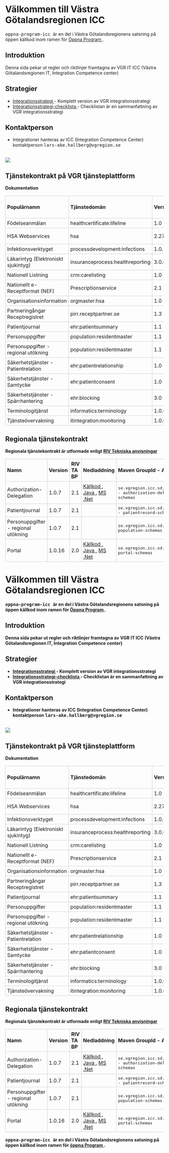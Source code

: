 
<td id="wikicontent" class="psdescription">
  <h1>
    <a name="Välkommen_till_Västra_Götalandsregionen_ICC">
    </a>
    Välkommen till Västra Götalandsregionen ICC
    <a href="#Välkommen_till_Västra_Götalandsregionen_ICC" class="section_anchor">
    </a>
  </h1>
  <p>
    <tt>
      oppna-program-icc
    </tt>
     är en del i Västra Götalandsregionens satsning på öppen källkod inom ramen för 
    <a href="https://github.com/Vastra-Gotalandsregionen//oppna-program" rel="nofollow">
      Öppna Program
    </a>
    . 
  </p>
  <h2>
    <a name="Introduktion">
    </a>
    Introduktion
    <a href="#Introduktion" class="section_anchor">
    </a>
  </h2>
  <p>
    Denna sida pekar ut regler och riktlinjer framtagna av VGR IT ICC (Västra Götalandsregionen IT, Integration Competence center) 
  </p>
  <h2>
    <a name="Strategier">
    </a>
    Strategier
    <a href="#Strategier" class="section_anchor">
    </a>
  </h2>
  <ul>
    <li>
      <a href="https://github.com/Vastra-Gotalandsregionen/oppna-program-icc/wiki/dokument/Integrationsstrategi.pdf" rel="nofollow">
        Integrationsstrategi
      </a>
       - Komplett version av VGR integrationsstrategi 
    </li>
    <li>
      <a href="https://github.com/Vastra-Gotalandsregionen/oppna-program-icc/wiki/dokument/Integrationsstrategi_checklista.pdf" rel="nofollow">
        Integrationsstrategi-checklista
      </a>
       - Checklistan är en sammanfattning av VGR integrationsstrategi 
    </li>
  </ul>
  <h2>
    <a name="Kontaktperson">
    </a>
    Kontaktperson
    <a href="#Kontaktperson" class="section_anchor">
    </a>
  </h2>
  <ul>
    <li>
      Integrationer hanteras av ICC (Integration Competence Center) kontaktperson 
      <tt>
        lars-ake.hallberg@vgregion.se
      </tt>
    </li>
  </ul>
  <p>
    <br/>
    <img src="https://github.com/Vastra-Gotalandsregionen/oppna-program-icc/wiki/bilder/integration.gif"/>
  </p>
  <h2>
    <a name="Tjänstekontrakt_på_VGR_tjänsteplattform">
    </a>
    Tjänstekontrakt på VGR tjänsteplattform
    <a href="#Tjänstekontrakt_på_VGR_tjänsteplattform" class="section_anchor">
    </a>
  </h2>
  <p>
    <strong/>
    <table class="wikitable">
      <tbody>
        <tr>
          <td style="border: 1px solid #ccc; padding: 5px;">
            <strong>
              Populärnamn
            </strong>
          </td>
          <td style="border: 1px solid #ccc; padding: 5px;">
            <strong>
              Tjänstedomän
            </strong>
          </td>
          <td style="border: 1px solid #ccc; padding: 5px;">
            <strong>
              Version
            </strong>
          </td>
          <td style="border: 1px solid #ccc; padding: 5px;">
            <strong>
              RIV TA BP
            </strong>
          </td>
          <td style="border: 1px solid #ccc; padding: 5px;">
            <strong>
              Nationellt
            </strong>
          </td>
          <td style="border: 1px solid #ccc; padding: 5px;">
            <strong>
              Tjänsteschema
            </strong>
          </td>
          <td style="border: 1px solid #ccc; padding: 5px;">
            <strong>
              Dokumentation
            </strong>
          </td>
        </tr>
         Dokumentation
        <tr>
          <td style="border: 1px solid #ccc; padding: 5px;">
             Födelseanmälan 
          </td>
          <td style="border: 1px solid #ccc; padding: 5px;">
             healthcertificate:lifeline 
          </td>
          <td style="border: 1px solid #ccc; padding: 5px;">
             1.0 
          </td>
          <td style="border: 1px solid #ccc; padding: 5px;">
             2.1 
          </td>
          <td style="border: 1px solid #ccc; padding: 5px;">
             X 
          </td>
          <td style="border: 1px solid #ccc; padding: 5px;">
            <a href="https://rivta.googlecode.com/files/ServiceContracts_healthcertificate_lifeline_1.0_beta-r988.zip" rel="nofollow">
              ServiceContracts_healthcertificate_lifeline_1.0_beta-r988.zip
            </a>
          </td>
          <td style="border: 1px solid #ccc; padding: 5px;">
            <a href="http://www.rivta.se/domains/healthcertificate_lifeline.html" rel="nofollow">
              healthcertificate:lifeline
            </a>
          </td>
        </tr>
        <tr>
          <td style="border: 1px solid #ccc; padding: 5px;">
             HSA Webservices 
          </td>
          <td style="border: 1px solid #ccc; padding: 5px;">
             hsa 
          </td>
          <td style="border: 1px solid #ccc; padding: 5px;">
             2.27.0 
          </td>
          <td style="border: 1px solid #ccc; padding: 5px;">
             - 
          </td>
          <td style="border: 1px solid #ccc; padding: 5px;">
             X 
          </td>
          <td style="border: 1px solid #ccc; padding: 5px;"/>
          <td style="border: 1px solid #ccc; padding: 5px;">
            <a href="http://www.inera.se/Documents/TJANSTER_PROJEKT/Katalogtjanst_HSA/Stodjande/hsaws_anvandarhandledning.pdf" rel="nofollow">
              HSA Web Service - Användarh
            </a>
            andledning 
          </td>
        </tr>
        <tr>
          <td style="border: 1px solid #ccc; padding: 5px;">
             Infektionsverktyget 
          </td>
          <td style="border: 1px solid #ccc; padding: 5px;">
             processdevelopment:infections 
          </td>
          <td style="border: 1px solid #ccc; padding: 5px;">
             1.0.1 
          </td>
          <td style="border: 1px solid #ccc; padding: 5px;">
             2.0 
          </td>
          <td style="border: 1px solid #ccc; padding: 5px;">
             X 
          </td>
          <td style="border: 1px solid #ccc; padding: 5px;">
            <a href="http://rivta.se/downloads/ServiceContracts_processdevelopment_infections_1.0.1.zip" rel="nofollow">
              ServiceContracts_processdevelopment_infections_1.0.1.zip
            </a>
          </td>
          <td style="border: 1px solid #ccc; padding: 5px;">
            <a href="http://www.rivta.se/domains/processdevelopment_infections.html" rel="nofollow">
              processdevelopment:infections
            </a>
          </td>
        </tr>
        <tr>
          <td style="border: 1px solid #ccc; padding: 5px;">
             Läkarintyg (Elektroniskt sjukintyg) 
          </td>
          <td style="border: 1px solid #ccc; padding: 5px;">
             insuranceprocess:healthreporting 
          </td>
          <td style="border: 1px solid #ccc; padding: 5px;">
             3.0.0 
          </td>
          <td style="border: 1px solid #ccc; padding: 5px;">
             2.0 
          </td>
          <td style="border: 1px solid #ccc; padding: 5px;">
             X 
          </td>
          <td style="border: 1px solid #ccc; padding: 5px;">
            <a href="https://rivta.googlecode.com/files/Servicecontracts_insuranceprocess_healthreporting_3.0.0.zip" rel="nofollow">
              ServiceContracts_insuranceprocess_healthreporting_3.0.0.zip
            </a>
          </td>
          <td style="border: 1px solid #ccc; padding: 5px;">
            <a href="http://www.rivta.se/domains/insuranceprocess_healthreporting.html" rel="nofollow">
              insuranceprocess:healthreporting
            </a>
          </td>
        </tr>
        <tr>
          <td style="border: 1px solid #ccc; padding: 5px;">
             Nationell Listning 
          </td>
          <td style="border: 1px solid #ccc; padding: 5px;">
             crm:carelisting 
          </td>
          <td style="border: 1px solid #ccc; padding: 5px;">
             1.0 
          </td>
          <td style="border: 1px solid #ccc; padding: 5px;">
             2.0 
          </td>
          <td style="border: 1px solid #ccc; padding: 5px;">
             X 
          </td>
          <td style="border: 1px solid #ccc; padding: 5px;">
            <a href="http://rivta.se/downloads/TD_CARELISTING_1_0_R.zip" rel="nofollow">
              TD_CARELISTING_1_0_R.zip
            </a>
          </td>
          <td style="border: 1px solid #ccc; padding: 5px;">
            <a href="http://www.rivta.se/domains/crm_carelisting.html" rel="nofollow">
              crm:carelisting
            </a>
          </td>
        </tr>
        <tr>
          <td style="border: 1px solid #ccc; padding: 5px;">
             Nationellt e-Receptformat (NEF)
          </td>
          <td style="border: 1px solid #ccc; padding: 5px;">
             Prescriptionservice 
          </td>
          <td style="border: 1px solid #ccc; padding: 5px;">
             2.1 
          </td>
          <td style="border: 1px solid #ccc; padding: 5px;">
             - 
          </td>
          <td style="border: 1px solid #ccc; padding: 5px;">
             X 
          </td>
          <td style="border: 1px solid #ccc; padding: 5px;"/>
          <td style="border: 1px solid #ccc; padding: 5px;">
            <a href="http://www.ehalsomyndigheten.se/ehalsotjanster/e-recepttjanster/forskrivningsstod/nef/" rel="nofollow">
              eHälsomyndigheten
            </a>
          </td>
        </tr>
        <tr>
          <td style="border: 1px solid #ccc; padding: 5px;">
             Organisationsinformation 
          </td>
          <td style="border: 1px solid #ccc; padding: 5px;">
             orgmaster:hsa 
          </td>
          <td style="border: 1px solid #ccc; padding: 5px;">
             1.0 
          </td>
          <td style="border: 1px solid #ccc; padding: 5px;">
             2.1 
          </td>
          <td style="border: 1px solid #ccc; padding: 5px;">
             - 
          </td>
          <td style="border: 1px solid #ccc; padding: 5px;"/>
          <td style="border: 1px solid #ccc; padding: 5px;">
            <a href="http://www.rivta.se/domains/orgmaster_hsa.html" rel="nofollow">
              orgmaster:hsa
            </a>
          </td>
        </tr>
        <tr>
          <td style="border: 1px solid #ccc; padding: 5px;">
             Partneringångar Receptregistret 
          </td>
          <td style="border: 1px solid #ccc; padding: 5px;">
             pirr.receptpartner.se 
          </td>
          <td style="border: 1px solid #ccc; padding: 5px;">
             1.3 
          </td>
          <td style="border: 1px solid #ccc; padding: 5px;">
             - 
          </td>
          <td style="border: 1px solid #ccc; padding: 5px;">
             X 
          </td>
          <td style="border: 1px solid #ccc; padding: 5px;"/>
          <td style="border: 1px solid #ccc; padding: 5px;"/>
        </tr>
        <tr>
          <td style="border: 1px solid #ccc; padding: 5px;">
             Patientjournal 
          </td>
          <td style="border: 1px solid #ccc; padding: 5px;">
             ehr:patientsummary 
          </td>
          <td style="border: 1px solid #ccc; padding: 5px;">
             1.1 
          </td>
          <td style="border: 1px solid #ccc; padding: 5px;">
             2.1 
          </td>
          <td style="border: 1px solid #ccc; padding: 5px;">
             - 
          </td>
          <td style="border: 1px solid #ccc; padding: 5px;"/>
          <td style="border: 1px solid #ccc; padding: 5px;">
            <a href="https://code.google.com/p/oppna-program-icc/source/browse/service-descriptions/authorization-delegation-schemas/tags/authorization-delegation-schemas-1.0.7/docs/RIV_21_Delegeringstjnst_Bilaga_51_Tjnstekontraktbeskrivning_Regelverk_120913.doc" rel="nofollow">
              Delegering.doc
            </a>
          </td>
        </tr>
        <tr>
          <td style="border: 1px solid #ccc; padding: 5px;">
             Personuppgifter 
          </td>
          <td style="border: 1px solid #ccc; padding: 5px;">
             population:residentmaster 
          </td>
          <td style="border: 1px solid #ccc; padding: 5px;">
             1.1 
          </td>
          <td style="border: 1px solid #ccc; padding: 5px;">
             2.1 
          </td>
          <td style="border: 1px solid #ccc; padding: 5px;">
             X 
          </td>
          <td style="border: 1px solid #ccc; padding: 5px;">
            <a href="http://rivta.se/downloads/Population_residentmaster_1.1_RC4.zip" rel="nofollow">
              Population_residentmaster_1.1_RC4.zip
            </a>
          </td>
          <td style="border: 1px solid #ccc; padding: 5px;">
            <a href="http://www.rivta.se/domains/population_residentmaster.html" rel="nofollow">
              population:residentmaster
            </a>
          </td>
        </tr>
        <tr>
          <td style="border: 1px solid #ccc; padding: 5px;">
             Personuppgifter - regional utökning 
          </td>
          <td style="border: 1px solid #ccc; padding: 5px;">
             population:residentmaster 
          </td>
          <td style="border: 1px solid #ccc; padding: 5px;">
             1.1 
          </td>
          <td style="border: 1px solid #ccc; padding: 5px;">
             2.1 
          </td>
          <td style="border: 1px solid #ccc; padding: 5px;">
             - 
          </td>
          <td style="border: 1px solid #ccc; padding: 5px;"/>
          <td style="border: 1px solid #ccc; padding: 5px;"/>
        </tr>
        <tr>
          <td style="border: 1px solid #ccc; padding: 5px;">
             Säkerhetstjänster - Patientrelation
          </td>
          <td style="border: 1px solid #ccc; padding: 5px;">
             ehr:patientrelationship 
          </td>
          <td style="border: 1px solid #ccc; padding: 5px;">
             1.0 
          </td>
          <td style="border: 1px solid #ccc; padding: 5px;">
             2.1 
          </td>
          <td style="border: 1px solid #ccc; padding: 5px;">
             X 
          </td>
          <td style="border: 1px solid #ccc; padding: 5px;">
            <a href="http://rivta.se/downloads/ServiceContracts_ehr_patientrelationship_1.0.1.zip" rel="nofollow">
              ServiceContracts_ehr_patientrelationship_1.0.1.zip
            </a>
          </td>
          <td style="border: 1px solid #ccc; padding: 5px;">
            <a href="http://www.rivta.se/domains/ehr_patientrelationship.html" rel="nofollow">
              ehr:patientrelationship
            </a>
          </td>
        </tr>
        <tr>
          <td style="border: 1px solid #ccc; padding: 5px;">
             Säkerhetstjänster - Samtycke
          </td>
          <td style="border: 1px solid #ccc; padding: 5px;">
             ehr:patientconsent 
          </td>
          <td style="border: 1px solid #ccc; padding: 5px;">
             1.0 
          </td>
          <td style="border: 1px solid #ccc; padding: 5px;">
             2.1 
          </td>
          <td style="border: 1px solid #ccc; padding: 5px;">
             X 
          </td>
          <td style="border: 1px solid #ccc; padding: 5px;">
            <a href="http://rivta.se/downloads/ServiceContracts_ehr_patientconsent_1_0_1.zip" rel="nofollow">
              ServiceContracts_ehr_patientconsent_1_0_1.zip
            </a>
          </td>
          <td style="border: 1px solid #ccc; padding: 5px;">
            <a href="http://www.rivta.se/domains/ehr_patientconsent.html" rel="nofollow">
              ehr:patientconsent
            </a>
          </td>
        </tr>
        <tr>
          <td style="border: 1px solid #ccc; padding: 5px;">
             Säkerhetstjänster - Spärrhantering 
          </td>
          <td style="border: 1px solid #ccc; padding: 5px;">
             ehr:blocking 
          </td>
          <td style="border: 1px solid #ccc; padding: 5px;">
             3.0 
          </td>
          <td style="border: 1px solid #ccc; padding: 5px;">
             2.1 
          </td>
          <td style="border: 1px solid #ccc; padding: 5px;">
             X 
          </td>
          <td style="border: 1px solid #ccc; padding: 5px;">
            <a href="https://rivta.googlecode.com/files/ServiceContracts_ehr_blocking_3_0.zip" rel="nofollow">
              ServiceContracts_ehr_blocking_3_0.zip
            </a>
          </td>
          <td style="border: 1px solid #ccc; padding: 5px;">
            <a href="http://www.rivta.se/domains/ehr_blocking.html" rel="nofollow">
              ehr:blocking
            </a>
          </td>
        </tr>
        <tr>
          <td style="border: 1px solid #ccc; padding: 5px;">
             Terminologitjänst
          </td>
          <td style="border: 1px solid #ccc; padding: 5px;">
             informatics:terminology 
          </td>
          <td style="border: 1px solid #ccc; padding: 5px;">
             1.0.0 
          </td>
          <td style="border: 1px solid #ccc; padding: 5px;">
             2.0 
          </td>
          <td style="border: 1px solid #ccc; padding: 5px;">
             X 
          </td>
          <td style="border: 1px solid #ccc; padding: 5px;">
            <a href="http://rivta.se/downloads/ServiceContracts_informatics_terminology_1.0.0.zip" rel="nofollow">
              ServiceContracts_informatics_terminology_1.0.0.zip
            </a>
          </td>
          <td style="border: 1px solid #ccc; padding: 5px;">
            <a href="http://www.rivta.se/domains/informatics_terminology.html" rel="nofollow">
              informatics:terminology
            </a>
          </td>
        </tr>
        <tr>
          <td style="border: 1px solid #ccc; padding: 5px;">
             Tjänsteövervakning 
          </td>
          <td style="border: 1px solid #ccc; padding: 5px;">
             itintegration:monitoring 
          </td>
          <td style="border: 1px solid #ccc; padding: 5px;">
             1.0.0 
          </td>
          <td style="border: 1px solid #ccc; padding: 5px;">
             2.1 
          </td>
          <td style="border: 1px solid #ccc; padding: 5px;">
             X 
          </td>
          <td style="border: 1px solid #ccc; padding: 5px;">
            <a href="http://rivta.se/downloads/ServiceContracts_itintegration_monitoring-1.0.0.zip" rel="nofollow">
              ServiceContracts_itintegration_monitoring-1.0.0.zip
            </a>
          </td>
          <td style="border: 1px solid #ccc; padding: 5px;">
            <a href="http://www.rivta.se/domains/itintegration_monitoring.html" rel="nofollow">
              itintegration:monitoring
            </a>
          </td>
        </tr>
      </tbody>
    </table>
  </p>
  <h2>
    <a name="Regionala_tjänstekontrakt">
    </a>
    Regionala tjänstekontrakt
    <a href="#Regionala_tjänstekontrakt" class="section_anchor">
    </a>
  </h2>
  <p>
    Regionala tjänstekontrakt är utformade enligt 
    <a href="http://rivta.se/" rel="nofollow">
      RIV Tekniska anvisningar
    </a>
  </p>
  <p>
    <table class="wikitable">
      <tbody>
        <tr>
          <td style="border: 1px solid #ccc; padding: 5px;">
            <strong>
              Namn
            </strong>
          </td>
          <td style="border: 1px solid #ccc; padding: 5px;">
            <strong>
              Version
            </strong>
          </td>
          <td style="border: 1px solid #ccc; padding: 5px;">
            <strong>
              RIV TA BP
            </strong>
          </td>
          <td style="border: 1px solid #ccc; padding: 5px;">
            <strong>
              Nedladdning
            </strong>
          </td>
          <td style="border: 1px solid #ccc; padding: 5px;">
            <strong>
              Maven GroupId - ArtifactId
            </strong>
          </td>
        </tr>
        <tr>
          <td style="border: 1px solid #ccc; padding: 5px;">
             Authorization-Delegation 
          </td>
          <td style="border: 1px solid #ccc; padding: 5px;">
             1.0.7 
          </td>
          <td style="border: 1px solid #ccc; padding: 5px;">
             2.1 
          </td>
          <td style="border: 1px solid #ccc; padding: 5px;">
            <a href="https://github.com/Vastra-Gotalandsregionen//oppna-program-icc/source/browse/#svn%2Fservice-descriptions%2Fauthorization-delegation-schemas%2Ftags%2Fauthorization-delegation-schemas-1.0.7" rel="nofollow">
              Källkod
            </a>
            , 
            <a href="http://repo1.maven.org/maven2/se/vgregion/icc/sd/authorization/authorization-delegation-schemas/1.0.7/authorization-delegation-schemas-1.0.7.jar" rel="nofollow">
              Java
            </a>
            , 
            <a href="http://repo1.maven.org/maven2/se/vgregion/icc/sd/authorization/authorization-delegation-schemas/1.0.7/authorization-delegation-schemas-1.0.7-schemas.zip" rel="nofollow">
              MS .Net
            </a>
          </td>
          <td style="border: 1px solid #ccc; padding: 5px;">
            <tt>
              se.vgregion.icc.sd.authorization - authorization-delegation-schemas
            </tt>
          </td>
        </tr>
        <tr>
          <td style="border: 1px solid #ccc; padding: 5px;">
             Patientjournal 
          </td>
          <td style="border: 1px solid #ccc; padding: 5px;">
             1.0.7 
          </td>
          <td style="border: 1px solid #ccc; padding: 5px;">
             2.1 
          </td>
          <td style="border: 1px solid #ccc; padding: 5px;"/>
          <td style="border: 1px solid #ccc; padding: 5px;">
            <tt>
              se.vgregion.icc.sd.patientrecord - patientrecord-schemas
            </tt>
          </td>
        </tr>
        <tr>
          <td style="border: 1px solid #ccc; padding: 5px;">
             Personuppgifter - regional utökning 
          </td>
          <td style="border: 1px solid #ccc; padding: 5px;">
             1.0.7 
          </td>
          <td style="border: 1px solid #ccc; padding: 5px;">
             2.1 
          </td>
          <td style="border: 1px solid #ccc; padding: 5px;"/>
          <td style="border: 1px solid #ccc; padding: 5px;">
            <tt>
              se.vgregion.icc.sd.population - population-schemas
            </tt>
          </td>
        </tr>
        <tr>
          <td style="border: 1px solid #ccc; padding: 5px;">
             Portal 
          </td>
          <td style="border: 1px solid #ccc; padding: 5px;">
             1.0.16 
          </td>
          <td style="border: 1px solid #ccc; padding: 5px;">
             2.0 
          </td>
          <td style="border: 1px solid #ccc; padding: 5px;">
            <a href="https://github.com/Vastra-Gotalandsregionen//oppna-program-icc/source/browse/#svn%2Fservice-descriptions%2Fportal-schemas%2Ftags%2Fportal-schemas-1.0.16" rel="nofollow">
              Källkod
            </a>
            , 
            <a href="http://repo1.maven.org/maven2/se/vgregion/icc/sd/portal/portal-schemas/1.0.16/portal-schemas-1.0.16.jar" rel="nofollow">
              Java
            </a>
            , 
            <a href="http://repo1.maven.org/maven2/se/vgregion/icc/sd/portal/portal-schemas/1.0.16/portal-schemas-1.0.16-schemas.zip" rel="nofollow">
              MS .Net
            </a>
          </td>
          <td style="border: 1px solid #ccc; padding: 5px;">
            <tt>
              se.vgregion.icc.sd.portal - portal-schemas
            </tt>
          </td>
        </tr>
      </tbody>
    </table>
  </p>
</td>

<td id="wikicontent" class="psdescription">
  <h1>
    <a name="Välkommen_till_Västra_Götalandsregionen_ICC">
    </a>
    Välkommen till Västra Götalandsregionen ICC
    <a href="#Välkommen_till_Västra_Götalandsregionen_ICC" class="section_anchor">
    </a>
  </h1>
  <p>
    <tt>
      oppna-program-icc
    </tt>
     är en del i Västra Götalandsregionens satsning på öppen källkod inom ramen för 
    <a href="https://github.com/Vastra-Gotalandsregionen//oppna-program" rel="nofollow">
      Öppna Program
    </a>
    . 
  </p>
  <h2>
    <a name="Introduktion">
    </a>
    Introduktion
    <a href="#Introduktion" class="section_anchor">
    </a>
  </h2>
  <p>
    Denna sida pekar ut regler och riktlinjer framtagna av VGR IT ICC (Västra Götalandsregionen IT, Integration Competence center) 
  </p>
  <h2>
    <a name="Strategier">
    </a>
    Strategier
    <a href="#Strategier" class="section_anchor">
    </a>
  </h2>
  <ul>
    <li>
      <a href="https://github.com/Vastra-Gotalandsregionen/oppna-program-icc/wiki/dokument/Integrationsstrategi.pdf" rel="nofollow">
        Integrationsstrategi
      </a>
       - Komplett version av VGR integrationsstrategi 
    </li>
    <li>
      <a href="https://github.com/Vastra-Gotalandsregionen/oppna-program-icc/wiki/dokument/Integrationsstrategi_checklista.pdf" rel="nofollow">
        Integrationsstrategi-checklista
      </a>
       - Checklistan är en sammanfattning av VGR integrationsstrategi 
    </li>
  </ul>
  <h2>
    <a name="Kontaktperson">
    </a>
    Kontaktperson
    <a href="#Kontaktperson" class="section_anchor">
    </a>
  </h2>
  <ul>
    <li>
      Integrationer hanteras av ICC (Integration Competence Center) kontaktperson 
      <tt>
        lars-ake.hallberg@vgregion.se
      </tt>
    </li>
  </ul>
  <p>
    <br/>
    <img src="https://github.com/Vastra-Gotalandsregionen/oppna-program-icc/wiki/bilder/integration.gif"/>
  </p>
  <h2>
    <a name="Tjänstekontrakt_på_VGR_tjänsteplattform">
    </a>
    Tjänstekontrakt på VGR tjänsteplattform
    <a href="#Tjänstekontrakt_på_VGR_tjänsteplattform" class="section_anchor">
    </a>
  </h2>
  <p>
    <strong/>
    <table class="wikitable">
      <tbody>
        <tr>
          <td style="border: 1px solid #ccc; padding: 5px;">
            <strong>
              Populärnamn
            </strong>
          </td>
          <td style="border: 1px solid #ccc; padding: 5px;">
            <strong>
              Tjänstedomän
            </strong>
          </td>
          <td style="border: 1px solid #ccc; padding: 5px;">
            <strong>
              Version
            </strong>
          </td>
          <td style="border: 1px solid #ccc; padding: 5px;">
            <strong>
              RIV TA BP
            </strong>
          </td>
          <td style="border: 1px solid #ccc; padding: 5px;">
            <strong>
              Nationellt
            </strong>
          </td>
          <td style="border: 1px solid #ccc; padding: 5px;">
            <strong>
              Tjänsteschema
            </strong>
          </td>
          <td style="border: 1px solid #ccc; padding: 5px;">
            <strong>
              Dokumentation
            </strong>
          </td>
        </tr>
         Dokumentation
        <tr>
          <td style="border: 1px solid #ccc; padding: 5px;">
             Födelseanmälan 
          </td>
          <td style="border: 1px solid #ccc; padding: 5px;">
             healthcertificate:lifeline 
          </td>
          <td style="border: 1px solid #ccc; padding: 5px;">
             1.0 
          </td>
          <td style="border: 1px solid #ccc; padding: 5px;">
             2.1 
          </td>
          <td style="border: 1px solid #ccc; padding: 5px;">
             X 
          </td>
          <td style="border: 1px solid #ccc; padding: 5px;">
            <a href="https://rivta.googlecode.com/files/ServiceContracts_healthcertificate_lifeline_1.0_beta-r988.zip" rel="nofollow">
              ServiceContracts_healthcertificate_lifeline_1.0_beta-r988.zip
            </a>
          </td>
          <td style="border: 1px solid #ccc; padding: 5px;">
            <a href="http://www.rivta.se/domains/healthcertificate_lifeline.html" rel="nofollow">
              healthcertificate:lifeline
            </a>
          </td>
        </tr>
        <tr>
          <td style="border: 1px solid #ccc; padding: 5px;">
             HSA Webservices 
          </td>
          <td style="border: 1px solid #ccc; padding: 5px;">
             hsa 
          </td>
          <td style="border: 1px solid #ccc; padding: 5px;">
             2.27.0 
          </td>
          <td style="border: 1px solid #ccc; padding: 5px;">
             - 
          </td>
          <td style="border: 1px solid #ccc; padding: 5px;">
             X 
          </td>
          <td style="border: 1px solid #ccc; padding: 5px;"/>
          <td style="border: 1px solid #ccc; padding: 5px;">
            <a href="http://www.inera.se/Documents/TJANSTER_PROJEKT/Katalogtjanst_HSA/Stodjande/hsaws_anvandarhandledning.pdf" rel="nofollow">
              HSA Web Service - Användarh
            </a>
            andledning 
          </td>
        </tr>
        <tr>
          <td style="border: 1px solid #ccc; padding: 5px;">
             Infektionsverktyget 
          </td>
          <td style="border: 1px solid #ccc; padding: 5px;">
             processdevelopment:infections 
          </td>
          <td style="border: 1px solid #ccc; padding: 5px;">
             1.0.1 
          </td>
          <td style="border: 1px solid #ccc; padding: 5px;">
             2.0 
          </td>
          <td style="border: 1px solid #ccc; padding: 5px;">
             X 
          </td>
          <td style="border: 1px solid #ccc; padding: 5px;">
            <a href="http://rivta.se/downloads/ServiceContracts_processdevelopment_infections_1.0.1.zip" rel="nofollow">
              ServiceContracts_processdevelopment_infections_1.0.1.zip
            </a>
          </td>
          <td style="border: 1px solid #ccc; padding: 5px;">
            <a href="http://www.rivta.se/domains/processdevelopment_infections.html" rel="nofollow">
              processdevelopment:infections
            </a>
          </td>
        </tr>
        <tr>
          <td style="border: 1px solid #ccc; padding: 5px;">
             Läkarintyg (Elektroniskt sjukintyg) 
          </td>
          <td style="border: 1px solid #ccc; padding: 5px;">
             insuranceprocess:healthreporting 
          </td>
          <td style="border: 1px solid #ccc; padding: 5px;">
             3.0.0 
          </td>
          <td style="border: 1px solid #ccc; padding: 5px;">
             2.0 
          </td>
          <td style="border: 1px solid #ccc; padding: 5px;">
             X 
          </td>
          <td style="border: 1px solid #ccc; padding: 5px;">
            <a href="https://rivta.googlecode.com/files/Servicecontracts_insuranceprocess_healthreporting_3.0.0.zip" rel="nofollow">
              ServiceContracts_insuranceprocess_healthreporting_3.0.0.zip
            </a>
          </td>
          <td style="border: 1px solid #ccc; padding: 5px;">
            <a href="http://www.rivta.se/domains/insuranceprocess_healthreporting.html" rel="nofollow">
              insuranceprocess:healthreporting
            </a>
          </td>
        </tr>
        <tr>
          <td style="border: 1px solid #ccc; padding: 5px;">
             Nationell Listning 
          </td>
          <td style="border: 1px solid #ccc; padding: 5px;">
             crm:carelisting 
          </td>
          <td style="border: 1px solid #ccc; padding: 5px;">
             1.0 
          </td>
          <td style="border: 1px solid #ccc; padding: 5px;">
             2.0 
          </td>
          <td style="border: 1px solid #ccc; padding: 5px;">
             X 
          </td>
          <td style="border: 1px solid #ccc; padding: 5px;">
            <a href="http://rivta.se/downloads/TD_CARELISTING_1_0_R.zip" rel="nofollow">
              TD_CARELISTING_1_0_R.zip
            </a>
          </td>
          <td style="border: 1px solid #ccc; padding: 5px;">
            <a href="http://www.rivta.se/domains/crm_carelisting.html" rel="nofollow">
              crm:carelisting
            </a>
          </td>
        </tr>
        <tr>
          <td style="border: 1px solid #ccc; padding: 5px;">
             Nationellt e-Receptformat (NEF)
          </td>
          <td style="border: 1px solid #ccc; padding: 5px;">
             Prescriptionservice 
          </td>
          <td style="border: 1px solid #ccc; padding: 5px;">
             2.1 
          </td>
          <td style="border: 1px solid #ccc; padding: 5px;">
             - 
          </td>
          <td style="border: 1px solid #ccc; padding: 5px;">
             X 
          </td>
          <td style="border: 1px solid #ccc; padding: 5px;"/>
          <td style="border: 1px solid #ccc; padding: 5px;">
            <a href="http://www.ehalsomyndigheten.se/ehalsotjanster/e-recepttjanster/forskrivningsstod/nef/" rel="nofollow">
              eHälsomyndigheten
            </a>
          </td>
        </tr>
        <tr>
          <td style="border: 1px solid #ccc; padding: 5px;">
             Organisationsinformation 
          </td>
          <td style="border: 1px solid #ccc; padding: 5px;">
             orgmaster:hsa 
          </td>
          <td style="border: 1px solid #ccc; padding: 5px;">
             1.0 
          </td>
          <td style="border: 1px solid #ccc; padding: 5px;">
             2.1 
          </td>
          <td style="border: 1px solid #ccc; padding: 5px;">
             - 
          </td>
          <td style="border: 1px solid #ccc; padding: 5px;"/>
          <td style="border: 1px solid #ccc; padding: 5px;">
            <a href="http://www.rivta.se/domains/orgmaster_hsa.html" rel="nofollow">
              orgmaster:hsa
            </a>
          </td>
        </tr>
        <tr>
          <td style="border: 1px solid #ccc; padding: 5px;">
             Partneringångar Receptregistret 
          </td>
          <td style="border: 1px solid #ccc; padding: 5px;">
             pirr.receptpartner.se 
          </td>
          <td style="border: 1px solid #ccc; padding: 5px;">
             1.3 
          </td>
          <td style="border: 1px solid #ccc; padding: 5px;">
             - 
          </td>
          <td style="border: 1px solid #ccc; padding: 5px;">
             X 
          </td>
          <td style="border: 1px solid #ccc; padding: 5px;"/>
          <td style="border: 1px solid #ccc; padding: 5px;"/>
        </tr>
        <tr>
          <td style="border: 1px solid #ccc; padding: 5px;">
             Patientjournal 
          </td>
          <td style="border: 1px solid #ccc; padding: 5px;">
             ehr:patientsummary 
          </td>
          <td style="border: 1px solid #ccc; padding: 5px;">
             1.1 
          </td>
          <td style="border: 1px solid #ccc; padding: 5px;">
             2.1 
          </td>
          <td style="border: 1px solid #ccc; padding: 5px;">
             - 
          </td>
          <td style="border: 1px solid #ccc; padding: 5px;"/>
          <td style="border: 1px solid #ccc; padding: 5px;">
            <a href="https://code.google.com/p/oppna-program-icc/source/browse/service-descriptions/authorization-delegation-schemas/tags/authorization-delegation-schemas-1.0.7/docs/RIV_21_Delegeringstjnst_Bilaga_51_Tjnstekontraktbeskrivning_Regelverk_120913.doc" rel="nofollow">
              Delegering.doc
            </a>
          </td>
        </tr>
        <tr>
          <td style="border: 1px solid #ccc; padding: 5px;">
             Personuppgifter 
          </td>
          <td style="border: 1px solid #ccc; padding: 5px;">
             population:residentmaster 
          </td>
          <td style="border: 1px solid #ccc; padding: 5px;">
             1.1 
          </td>
          <td style="border: 1px solid #ccc; padding: 5px;">
             2.1 
          </td>
          <td style="border: 1px solid #ccc; padding: 5px;">
             X 
          </td>
          <td style="border: 1px solid #ccc; padding: 5px;">
            <a href="http://rivta.se/downloads/Population_residentmaster_1.1_RC4.zip" rel="nofollow">
              Population_residentmaster_1.1_RC4.zip
            </a>
          </td>
          <td style="border: 1px solid #ccc; padding: 5px;">
            <a href="http://www.rivta.se/domains/population_residentmaster.html" rel="nofollow">
              population:residentmaster
            </a>
          </td>
        </tr>
        <tr>
          <td style="border: 1px solid #ccc; padding: 5px;">
             Personuppgifter - regional utökning 
          </td>
          <td style="border: 1px solid #ccc; padding: 5px;">
             population:residentmaster 
          </td>
          <td style="border: 1px solid #ccc; padding: 5px;">
             1.1 
          </td>
          <td style="border: 1px solid #ccc; padding: 5px;">
             2.1 
          </td>
          <td style="border: 1px solid #ccc; padding: 5px;">
             - 
          </td>
          <td style="border: 1px solid #ccc; padding: 5px;"/>
          <td style="border: 1px solid #ccc; padding: 5px;"/>
        </tr>
        <tr>
          <td style="border: 1px solid #ccc; padding: 5px;">
             Säkerhetstjänster - Patientrelation
          </td>
          <td style="border: 1px solid #ccc; padding: 5px;">
             ehr:patientrelationship 
          </td>
          <td style="border: 1px solid #ccc; padding: 5px;">
             1.0 
          </td>
          <td style="border: 1px solid #ccc; padding: 5px;">
             2.1 
          </td>
          <td style="border: 1px solid #ccc; padding: 5px;">
             X 
          </td>
          <td style="border: 1px solid #ccc; padding: 5px;">
            <a href="http://rivta.se/downloads/ServiceContracts_ehr_patientrelationship_1.0.1.zip" rel="nofollow">
              ServiceContracts_ehr_patientrelationship_1.0.1.zip
            </a>
          </td>
          <td style="border: 1px solid #ccc; padding: 5px;">
            <a href="http://www.rivta.se/domains/ehr_patientrelationship.html" rel="nofollow">
              ehr:patientrelationship
            </a>
          </td>
        </tr>
        <tr>
          <td style="border: 1px solid #ccc; padding: 5px;">
             Säkerhetstjänster - Samtycke
          </td>
          <td style="border: 1px solid #ccc; padding: 5px;">
             ehr:patientconsent 
          </td>
          <td style="border: 1px solid #ccc; padding: 5px;">
             1.0 
          </td>
          <td style="border: 1px solid #ccc; padding: 5px;">
             2.1 
          </td>
          <td style="border: 1px solid #ccc; padding: 5px;">
             X 
          </td>
          <td style="border: 1px solid #ccc; padding: 5px;">
            <a href="http://rivta.se/downloads/ServiceContracts_ehr_patientconsent_1_0_1.zip" rel="nofollow">
              ServiceContracts_ehr_patientconsent_1_0_1.zip
            </a>
          </td>
          <td style="border: 1px solid #ccc; padding: 5px;">
            <a href="http://www.rivta.se/domains/ehr_patientconsent.html" rel="nofollow">
              ehr:patientconsent
            </a>
          </td>
        </tr>
        <tr>
          <td style="border: 1px solid #ccc; padding: 5px;">
             Säkerhetstjänster - Spärrhantering 
          </td>
          <td style="border: 1px solid #ccc; padding: 5px;">
             ehr:blocking 
          </td>
          <td style="border: 1px solid #ccc; padding: 5px;">
             3.0 
          </td>
          <td style="border: 1px solid #ccc; padding: 5px;">
             2.1 
          </td>
          <td style="border: 1px solid #ccc; padding: 5px;">
             X 
          </td>
          <td style="border: 1px solid #ccc; padding: 5px;">
            <a href="https://rivta.googlecode.com/files/ServiceContracts_ehr_blocking_3_0.zip" rel="nofollow">
              ServiceContracts_ehr_blocking_3_0.zip
            </a>
          </td>
          <td style="border: 1px solid #ccc; padding: 5px;">
            <a href="http://www.rivta.se/domains/ehr_blocking.html" rel="nofollow">
              ehr:blocking
            </a>
          </td>
        </tr>
        <tr>
          <td style="border: 1px solid #ccc; padding: 5px;">
             Terminologitjänst
          </td>
          <td style="border: 1px solid #ccc; padding: 5px;">
             informatics:terminology 
          </td>
          <td style="border: 1px solid #ccc; padding: 5px;">
             1.0.0 
          </td>
          <td style="border: 1px solid #ccc; padding: 5px;">
             2.0 
          </td>
          <td style="border: 1px solid #ccc; padding: 5px;">
             X 
          </td>
          <td style="border: 1px solid #ccc; padding: 5px;">
            <a href="http://rivta.se/downloads/ServiceContracts_informatics_terminology_1.0.0.zip" rel="nofollow">
              ServiceContracts_informatics_terminology_1.0.0.zip
            </a>
          </td>
          <td style="border: 1px solid #ccc; padding: 5px;">
            <a href="http://www.rivta.se/domains/informatics_terminology.html" rel="nofollow">
              informatics:terminology
            </a>
          </td>
        </tr>
        <tr>
          <td style="border: 1px solid #ccc; padding: 5px;">
             Tjänsteövervakning 
          </td>
          <td style="border: 1px solid #ccc; padding: 5px;">
             itintegration:monitoring 
          </td>
          <td style="border: 1px solid #ccc; padding: 5px;">
             1.0.0 
          </td>
          <td style="border: 1px solid #ccc; padding: 5px;">
             2.1 
          </td>
          <td style="border: 1px solid #ccc; padding: 5px;">
             X 
          </td>
          <td style="border: 1px solid #ccc; padding: 5px;">
            <a href="http://rivta.se/downloads/ServiceContracts_itintegration_monitoring-1.0.0.zip" rel="nofollow">
              ServiceContracts_itintegration_monitoring-1.0.0.zip
            </a>
          </td>
          <td style="border: 1px solid #ccc; padding: 5px;">
            <a href="http://www.rivta.se/domains/itintegration_monitoring.html" rel="nofollow">
              itintegration:monitoring
            </a>
          </td>
        </tr>
      </tbody>
    </table>
  </p>
  <h2>
    <a name="Regionala_tjänstekontrakt">
    </a>
    Regionala tjänstekontrakt
    <a href="#Regionala_tjänstekontrakt" class="section_anchor">
    </a>
  </h2>
  <p>
    Regionala tjänstekontrakt är utformade enligt 
    <a href="http://rivta.se/" rel="nofollow">
      RIV Tekniska anvisningar
    </a>
  </p>
  <p>
    <table class="wikitable">
      <tbody>
        <tr>
          <td style="border: 1px solid #ccc; padding: 5px;">
            <strong>
              Namn
            </strong>
          </td>
          <td style="border: 1px solid #ccc; padding: 5px;">
            <strong>
              Version
            </strong>
          </td>
          <td style="border: 1px solid #ccc; padding: 5px;">
            <strong>
              RIV TA BP
            </strong>
          </td>
          <td style="border: 1px solid #ccc; padding: 5px;">
            <strong>
              Nedladdning
            </strong>
          </td>
          <td style="border: 1px solid #ccc; padding: 5px;">
            <strong>
              Maven GroupId - ArtifactId
            </strong>
          </td>
        </tr>
        <tr>
          <td style="border: 1px solid #ccc; padding: 5px;">
             Authorization-Delegation 
          </td>
          <td style="border: 1px solid #ccc; padding: 5px;">
             1.0.7 
          </td>
          <td style="border: 1px solid #ccc; padding: 5px;">
             2.1 
          </td>
          <td style="border: 1px solid #ccc; padding: 5px;">
            <a href="https://github.com/Vastra-Gotalandsregionen//oppna-program-icc/source/browse/#svn%2Fservice-descriptions%2Fauthorization-delegation-schemas%2Ftags%2Fauthorization-delegation-schemas-1.0.7" rel="nofollow">
              Källkod
            </a>
            , 
            <a href="http://repo1.maven.org/maven2/se/vgregion/icc/sd/authorization/authorization-delegation-schemas/1.0.7/authorization-delegation-schemas-1.0.7.jar" rel="nofollow">
              Java
            </a>
            , 
            <a href="http://repo1.maven.org/maven2/se/vgregion/icc/sd/authorization/authorization-delegation-schemas/1.0.7/authorization-delegation-schemas-1.0.7-schemas.zip" rel="nofollow">
              MS .Net
            </a>
          </td>
          <td style="border: 1px solid #ccc; padding: 5px;">
            <tt>
              se.vgregion.icc.sd.authorization - authorization-delegation-schemas
            </tt>
          </td>
        </tr>
        <tr>
          <td style="border: 1px solid #ccc; padding: 5px;">
             Patientjournal 
          </td>
          <td style="border: 1px solid #ccc; padding: 5px;">
             1.0.7 
          </td>
          <td style="border: 1px solid #ccc; padding: 5px;">
             2.1 
          </td>
          <td style="border: 1px solid #ccc; padding: 5px;"/>
          <td style="border: 1px solid #ccc; padding: 5px;">
            <tt>
              se.vgregion.icc.sd.patientrecord - patientrecord-schemas
            </tt>
          </td>
        </tr>
        <tr>
          <td style="border: 1px solid #ccc; padding: 5px;">
             Personuppgifter - regional utökning 
          </td>
          <td style="border: 1px solid #ccc; padding: 5px;">
             1.0.7 
          </td>
          <td style="border: 1px solid #ccc; padding: 5px;">
             2.1 
          </td>
          <td style="border: 1px solid #ccc; padding: 5px;"/>
          <td style="border: 1px solid #ccc; padding: 5px;">
            <tt>
              se.vgregion.icc.sd.population - population-schemas
            </tt>
          </td>
        </tr>
        <tr>
          <td style="border: 1px solid #ccc; padding: 5px;">
             Portal 
          </td>
          <td style="border: 1px solid #ccc; padding: 5px;">
             1.0.16 
          </td>
          <td style="border: 1px solid #ccc; padding: 5px;">
             2.0 
          </td>
          <td style="border: 1px solid #ccc; padding: 5px;">
            <a href="https://github.com/Vastra-Gotalandsregionen//oppna-program-icc/source/browse/#svn%2Fservice-descriptions%2Fportal-schemas%2Ftags%2Fportal-schemas-1.0.16" rel="nofollow">
              Källkod
            </a>
            , 
            <a href="http://repo1.maven.org/maven2/se/vgregion/icc/sd/portal/portal-schemas/1.0.16/portal-schemas-1.0.16.jar" rel="nofollow">
              Java
            </a>
            , 
            <a href="http://repo1.maven.org/maven2/se/vgregion/icc/sd/portal/portal-schemas/1.0.16/portal-schemas-1.0.16-schemas.zip" rel="nofollow">
              MS .Net
            </a>
          </td>
          <td style="border: 1px solid #ccc; padding: 5px;">
            <tt>
              se.vgregion.icc.sd.portal - portal-schemas
            </tt>
          </td>
        </tr>
      </tbody>
    </table>
  </p>
</td>

  <p>
    <tt>
      oppna-program-icc
    </tt>
     är en del i Västra Götalandsregionens satsning på öppen källkod inom ramen för 
    <a href="https://github.com/Vastra-Gotalandsregionen//oppna-program">
      öppna Program
    </a>
    . 
  </p>
